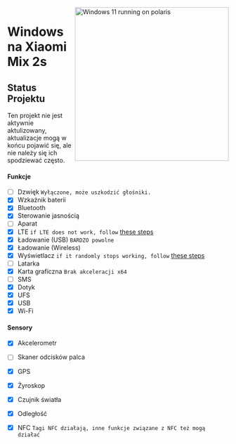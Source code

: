 <img align="right" src="https://github.com/n00b69/woa-polaris/blob/main/polaris.png" width="350" alt="Windows 11 running on polaris">

# Windows na Xiaomi Mix 2s

## Status Projektu
Ten projekt nie jest aktywnie aktulizowany, aktualizacje mogą w końcu pojawić się, ale nie należy się ich spodziewać często.

#### Funkcje
- [ ] Dzwięk ```Wyłączone, może uszkodzić głośniki.```
- [X] Wzkaźnik baterii
- [x] Bluetooth
- [x] Sterowanie jasnością
- [ ] Aparat
- [x] LTE ```if LTE does not work, follow``` [these steps](troubleshooting.md#lte-in-windows-does-not-work)
- [x] Ładowanie (USB) ```BARDZO powolne```
- [x] Ładowanie (Wireless)
- [x] Wyświetlacz ```if it randomly stops working, follow``` [these steps](troubleshooting.md#touch-sometimes-stops-working)
- [ ] Latarka
- [x] Karta graficzna  ```Brak akceleracji x64```
- [ ] SMS
- [x] Dotyk 
- [x] UFS
- [x] USB
- [x] Wi-Fi

#### Sensory
- [x] Akcelerometr
- [ ] Skaner odcisków palca
- [x] GPS
- [x] Żyroskop
- [x] Czujnik światła
- [x] Odległość
- [X] NFC ```Tagi NFC działają, inne funkcje związane z NFC też mogą działać```
      















